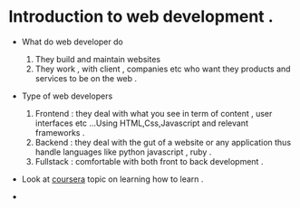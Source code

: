 # Introduction to web development .
- What do web developer do 
 
    1) They build and maintain websites 
    2) They work , with client , companies etc who want they products and services to be on the web .

- Type of web developers 
  
  1) Frontend : they deal with what you see in term of content , user interfaces etc ...Using HTML,Css,Javascript and relevant frameworks .
  2) Backend : they deal with the gut of a website or any application thus handle languages like python javascript , ruby .
  3) Fullstack : comfortable with both front to back development .
- Look at [coursera](https://www.coursera.org/learn/learning-how-to-learn/home/module/1) topic on learning how to learn .
- 